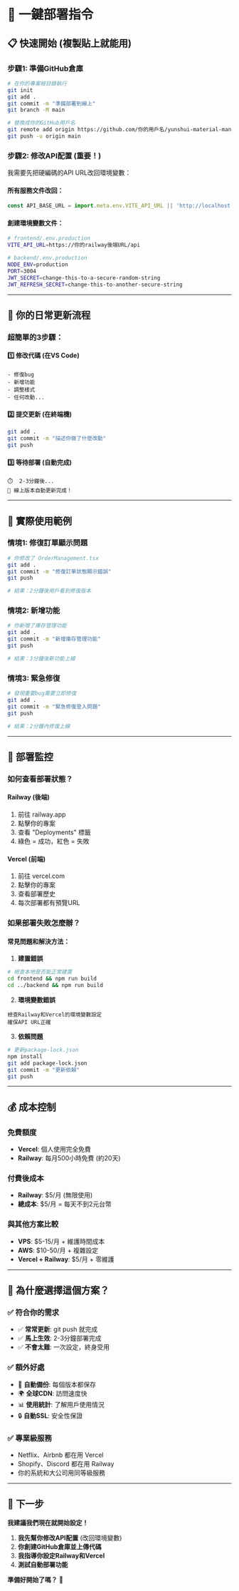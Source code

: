 # 🚀 一鍵部署指令

## 📋 **快速開始 (複製貼上就能用)**

### **步驟1: 準備GitHub倉庫**
```bash
# 在你的專案根目錄執行
git init
git add .
git commit -m "準備部署到線上"
git branch -M main

# 替換成你的GitHub用戶名
git remote add origin https://github.com/你的用戶名/yunshui-material-management.git
git push -u origin main
```

### **步驟2: 修改API配置 (重要！)**

我需要先把硬編碼的API URL改回環境變數：

#### 所有服務文件改回：
```javascript
const API_BASE_URL = import.meta.env.VITE_API_URL || 'http://localhost:3004/api';
```

#### 創建環境變數文件：
```bash
# frontend/.env.production
VITE_API_URL=https://你的railway後端URL/api

# backend/.env.production  
NODE_ENV=production
PORT=3004
JWT_SECRET=change-this-to-a-secure-random-string
JWT_REFRESH_SECRET=change-this-to-another-secure-string
```

---

## 🎯 **你的日常更新流程**

### **超簡單的3步驟：**

#### 1️⃣ **修改代碼** (在VS Code)
```
- 修復bug
- 新增功能  
- 調整樣式
- 任何改動...
```

#### 2️⃣ **提交更新** (在終端機)
```bash
git add .
git commit -m "描述你做了什麼改動"
git push
```

#### 3️⃣ **等待部署** (自動完成)
```
⏱️  2-3分鐘後...
🎉 線上版本自動更新完成！
```

---

## 📱 **實際使用範例**

### **情境1: 修復訂單顯示問題**
```bash
# 你修改了 OrderManagement.tsx
git add .
git commit -m "修復訂單狀態顯示錯誤"
git push

# 結果：2分鐘後用戶看到修復版本
```

### **情境2: 新增功能**
```bash
# 你新增了庫存管理功能
git add .
git commit -m "新增庫存管理功能"
git push

# 結果：3分鐘後新功能上線
```

### **情境3: 緊急修復**
```bash
# 發現重要bug需要立即修復
git add .
git commit -m "緊急修復登入問題"
git push

# 結果：2分鐘內修復上線
```

---

## 🔧 **部署監控**

### **如何查看部署狀態？**

#### **Railway (後端)**
1. 前往 railway.app
2. 點擊你的專案
3. 查看 "Deployments" 標籤
4. 綠色 = 成功，紅色 = 失敗

#### **Vercel (前端)**  
1. 前往 vercel.com
2. 點擊你的專案
3. 查看部署歷史
4. 每次部署都有預覽URL

### **如果部署失敗怎麼辦？**

#### **常見問題和解決方法：**

1. **建置錯誤**
```bash
# 檢查本地是否能正常建置
cd frontend && npm run build
cd ../backend && npm run build
```

2. **環境變數錯誤**
```
檢查Railway和Vercel的環境變數設定
確保API URL正確
```

3. **依賴問題**
```bash
# 更新package-lock.json
npm install
git add package-lock.json
git commit -m "更新依賴"
git push
```

---

## 💰 **成本控制**

### **免費額度**
- **Vercel**: 個人使用完全免費
- **Railway**: 每月500小時免費 (約20天)

### **付費後成本**
- **Railway**: $5/月 (無限使用)
- **總成本**: $5/月 = 每天不到2元台幣

### **與其他方案比較**
- **VPS**: $5-15/月 + 維護時間成本
- **AWS**: $10-50/月 + 複雜設定
- **Vercel + Railway**: $5/月 + 零維護

---

## 🎯 **為什麼選擇這個方案？**

### **✅ 符合你的需求**
- ✅ **常常更新**: git push 就完成
- ✅ **馬上生效**: 2-3分鐘部署完成  
- ✅ **不會太難**: 一次設定，終身受用

### **✅ 額外好處**
- 🔄 **自動備份**: 每個版本都保存
- 🌍 **全球CDN**: 訪問速度快
- 📊 **使用統計**: 了解用戶使用情況
- 🔒 **自動SSL**: 安全性保證

### **✅ 專業級服務**
- Netflix、Airbnb 都在用 Vercel
- Shopify、Discord 都在用 Railway
- 你的系統和大公司用同等級服務

---

## 🚀 **下一步**

**我建議我們現在就開始設定！**

1. **我先幫你修改API配置** (改回環境變數)
2. **你創建GitHub倉庫並上傳代碼**
3. **我指導你設定Railway和Vercel**
4. **測試自動部署功能**

**準備好開始了嗎？** 🎯